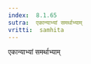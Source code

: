 ```yaml
---
index:  8.1.65
sutra:  एकान्याभ्यां समर्थाभ्याम्
vritti:  samhita 
---
```


एकान्याभ्यां समर्थाभ्याम्

